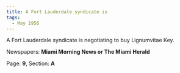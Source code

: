 ```yaml
---  
title: A Fort Lauderdale syndicate is  
tags:  
  - May 1956  
---  
```

  
A Fort Lauderdale syndicate is negotiating to buy Lignumvitae Key.  
  
Newspapers: **Miami Morning News or The Miami Herald**  
  
Page: **9**, Section: **A** 
